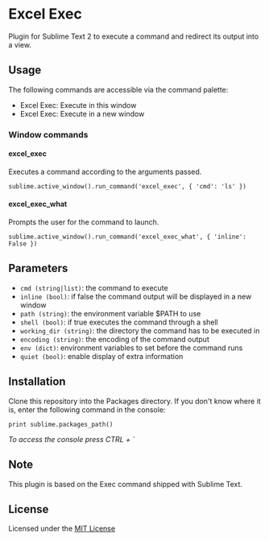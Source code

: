 Excel Exec
==========

Plugin for Sublime Text 2 to execute a command and redirect its output into a view.

Usage
-----

The following commands are accessible via the command palette:

- Excel Exec: Execute in this window
- Excel Exec: Execute in a new window

### Window commands

#### excel_exec

Executes a command according to the arguments passed.

	sublime.active_window().run_command('excel_exec', { 'cmd': 'ls' })

#### excel_exec_what

Prompts the user for the command to launch.

	sublime.active_window().run_command('excel_exec_what', { 'inline': False })

Parameters
----------

- `cmd (string|list)`: the command to execute
- `inline (bool)`: if false the command output will be displayed in a new window
- `path (string)`: the environment variable $PATH to use
- `shell (bool)`: if true executes the command through a shell
- `working_dir (string)`: the directory the command has to be executed in
- `encoding (string)`: the encoding of the command output
- `env (dict)`: environment variables to set before the command runs
- `quiet (bool)`: enable display of extra information

Installation
------------

Clone this repository into the Packages directory. If you don't know where it is, enter the following command in the console:

    print sublime.packages_path()

_To access the console press CTRL + `_

Note
----

This plugin is based on the Exec command shipped with Sublime Text.

License
-------

Licensed under the [MIT License](http://www.opensource.org/licenses/mit-license.php)
